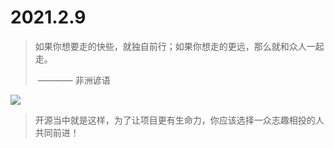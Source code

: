# 2021.2.9

> 如果你想要走的快些，就独自前行；如果你想走的更远，那么就和众人一起走。
>
> ​                ———— 非洲谚语

![](https://image3.slideserve.com/5606322/if-you-want-to-go-fast-go-alone-if-you-want-to-go-far-go-together-african-proverb-n.jpg)

> 开源当中就是这样，为了让项目更有生命力，你应该选择一众志趣相投的人共同前进！